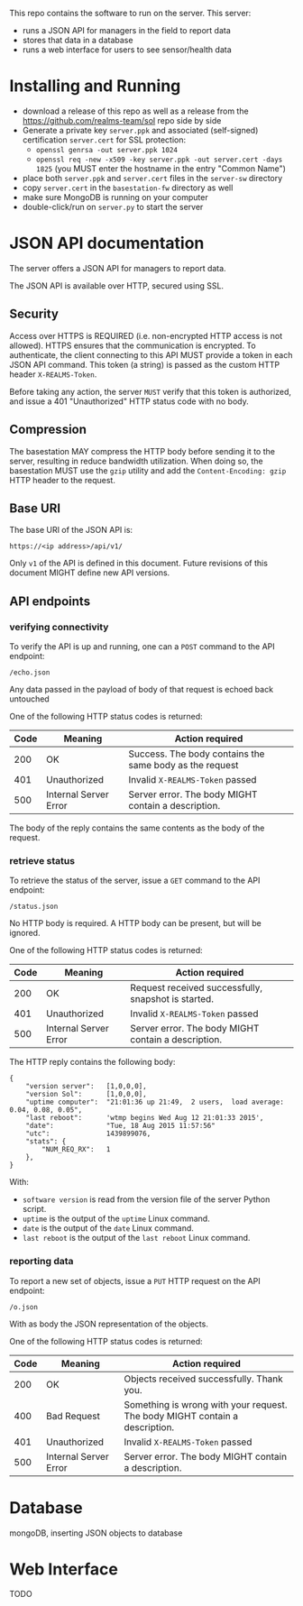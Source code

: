 This repo contains the software to run on the server. This server:
* runs a JSON API for managers in the field to report data
* stores that data in a database
* runs a web interface for users to see sensor/health data

# Installing and Running

* download a release of this repo as well as a release from the https://github.com/realms-team/sol repo side by side
* Generate a private key `server.ppk` and associated (self-signed) certification `server.cert` for SSL protection:
    * `openssl genrsa -out server.ppk 1024`
    * `openssl req -new -x509 -key server.ppk -out server.cert -days 1825` (you MUST enter the hostname in the entry "Common Name")
* place both `server.ppk` and `server.cert` files in the `server-sw` directory
* copy `server.cert` in the `basestation-fw` directory as well
* make sure MongoDB is running on your computer
* double-click/run on `server.py` to start the server

# JSON API documentation

The server offers a JSON API for managers to report data.

The JSON API is available over HTTP, secured using SSL.

## Security

Access over HTTPS is REQUIRED (i.e. non-encrypted HTTP access is not allowed). HTTPS ensures that the communication is encrypted. To authenticate, the client connecting to this API MUST provide a token in each JSON API command. This token (a string) is passed as the custom HTTP header `X-REALMS-Token`.

Before taking any action, the server `MUST` verify that this token is authorized, and issue a 401 "Unauthorized" HTTP status code with no body.

## Compression

The basestation MAY compress the HTTP body before sending it to the server, resulting in reduce bandwidth utilization. When doing so, the basestation MUST use the `gzip` utility and add the `Content-Encoding: gzip` HTTP header to the request.

## Base URI

The base URI of the JSON API is:

```
https://<ip address>/api/v1/
```

Only `v1` of the API is defined in this document. Future revisions of this document MIGHT define new API versions.

## API endpoints

### verifying connectivity

To verify the API is up and running, one can a `POST` command to the API endpoint:

```
/echo.json
```

Any data passed in the payload of body of that request is echoed back untouched

One of the following HTTP status codes is returned:

| Code |               Meaning | Action required                                                             |
|------|-----------------------|-----------------------------------------------------------------------------|
| 200  |                    OK | Success. The body contains the same body as the request                     |
| 401  |          Unauthorized | Invalid `X-REALMS-Token` passed                                             |
| 500  | Internal Server Error | Server error. The body MIGHT contain a description.                         |

The body of the reply contains the same contents as the body of the request.

### retrieve status

To retrieve the status of the server, issue a `GET` command to the API endpoint:

```
/status.json
```

No HTTP body is required. A HTTP body can be present, but will be ignored.

One of the following HTTP status codes is returned:

| Code |               Meaning | Action required                                                             |
|------|-----------------------|-----------------------------------------------------------------------------|
| 200  |                    OK | Request received successfully, snapshot is started.                         |
| 401  |          Unauthorized | Invalid `X-REALMS-Token` passed                                             |
| 500  | Internal Server Error | Server error. The body MIGHT contain a description.                         |

The HTTP reply contains the following body:

```
{
    "version server":   [1,0,0,0],
    "version Sol":      [1,0,0,0],
    "uptime computer":  "21:01:36 up 21:49,  2 users,  load average: 0.04, 0.08, 0.05",
    "last reboot":      'wtmp begins Wed Aug 12 21:01:33 2015',
    "date":             "Tue, 18 Aug 2015 11:57:56"
    "utc":              1439899076,
    "stats": {
        "NUM_REQ_RX":   1
    },    
}
```

With:
* `software version` is read from the version file of the server Python script.
* `uptime` is the output of the `uptime` Linux command.
* `date` is the output of the `date` Linux command.
* `last reboot` is the output of the `last reboot` Linux command.

### reporting data

To report a new set of objects, issue a `PUT` HTTP request on the API endpoint:

```
/o.json
```

With as body the JSON representation of the objects.

One of the following HTTP status codes is returned:

| Code |               Meaning | Action required                                                             |
|------|-----------------------|-----------------------------------------------------------------------------|
| 200  |                    OK | Objects received successfully. Thank you.                                   |
| 400  |           Bad Request | Something is wrong with your request. The body MIGHT contain a description. |
| 401  |          Unauthorized | Invalid `X-REALMS-Token` passed                                             |
| 500  | Internal Server Error | Server error. The body MIGHT contain a description.                         |

# Database

mongoDB, inserting JSON objects to database

# Web Interface

TODO
